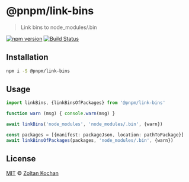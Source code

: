# @pnpm/link-bins

> Link bins to node_modules/.bin

<!--@shields('npm', 'travis')-->
[![npm version](https://img.shields.io/npm/v/@pnpm/link-bins.svg)](https://www.npmjs.com/package/@pnpm/link-bins) [![Build Status](https://img.shields.io/travis/pnpm/link-bins/master.svg)](https://travis-ci.org/pnpm/link-bins)
<!--/@-->

## Installation

```sh
npm i -S @pnpm/link-bins
```

## Usage

```ts
import linkBins, {linkBinsOfPackages} from '@pnpm/link-bins'

function warn (msg) { console.warn(msg) }

await linkBins('node_modules', 'node_modules/.bin', {warn})

const packages = [{manifest: packageJson, location: pathToPackage}]
await linkBinsOfPackages(packages, 'node_modules/.bin', {warn})
```

## License

[MIT](./LICENSE) © [Zoltan Kochan](https://www.kochan.io/)
